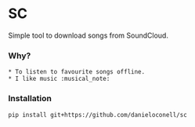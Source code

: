 # SC

Simple tool to download songs from SoundCloud.

### Why?
    * To listen to favourite songs offline.
    * I like music :musical_note:

### Installation

`pip install git+https://github.com/danieloconell/sc`
